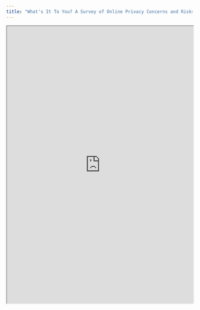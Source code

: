```yaml
---
title: "What's It To You? A Survey of Online Privacy Concerns and Risks"
---
```




<iframe height="750" width="100%" src="https://ewelton.github.io/ktest/wiki.html#What's%20It%20To%20You?%20A%20Survey%20of%20Online%20Privacy%20Concerns%20and%20Risks"></iframe>
